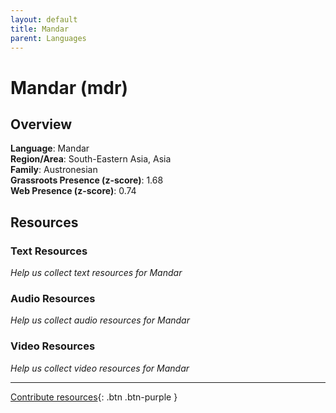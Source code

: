 ```yaml
---
layout: default
title: Mandar
parent: Languages
---
```


# Mandar (mdr)

## Overview

**Language**: Mandar  
**Region/Area**: South-Eastern Asia, Asia  
**Family**: Austronesian  
**Grassroots Presence (z-score)**: 1.68  
**Web Presence (z-score)**: 0.74  

## Resources

### Text Resources
*Help us collect text resources for Mandar*

### Audio Resources
*Help us collect audio resources for Mandar*

### Video Resources
*Help us collect video resources for Mandar*

---

[Contribute resources](https://forms.office.com/e/1SfLJx3u1r){: .btn .btn-purple }
